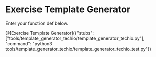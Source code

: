 # Exercise Template Generator

Enter your function def below.

@[Exercise Template Generator]({"stubs": ["tools/template_generator_techio/template_generator_techio.py"], "command": "python3 tools/template_generator_techio/template_generator_techio_test.py"})
